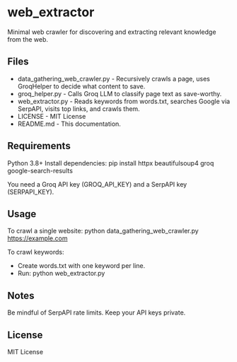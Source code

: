 # web_extractor

Minimal web crawler for discovering and extracting relevant knowledge from the web.

## Files

- data_gathering_web_crawler.py - Recursively crawls a page, uses GroqHelper to decide what content to save.
- groq_helper.py - Calls Groq LLM to classify page text as save-worthy.
- web_extractor.py - Reads keywords from words.txt, searches Google via SerpAPI, visits top links, and crawls them.
- LICENSE - MIT License
- README.md - This documentation.

## Requirements

Python 3.8+
Install dependencies:
pip install httpx beautifulsoup4 groq google-search-results

You need a Groq API key (GROQ_API_KEY) and a SerpAPI key (SERPAPI_KEY).

## Usage

To crawl a single website:
python data_gathering_web_crawler.py https://example.com

To crawl keywords:
- Create words.txt with one keyword per line.
- Run:
python web_extractor.py

## Notes

Be mindful of SerpAPI rate limits. Keep your API keys private.

## License

MIT License
